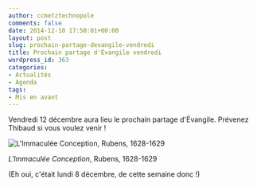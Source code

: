 ```yaml
---
author: ccmetztechnopole
comments: false
date: 2014-12-10 17:50:01+00:00
layout: post
slug: prochain-partage-devangile-vendredi
title: Prochain partage d'Évangile vendredi
wordpress_id: 363
categories:
- Actualités
- Agenda
tags:
- Mis en avant
---
```


Vendredi 12 décembre aura lieu le prochain partage d'Évangile. Prévenez Thibaud si vous voulez venir !

<img alt="L'Immaculée Conception, Rubens, 1628-1629" src="https://cccroixmetz.files.wordpress.com/2014/12/412px-0_limmaculc3a9e_conception_-_p-p-_rubens_-_prado_-_p1627_-_2.jpg" class="intense" />

*L'Immaculée Conception*, Rubens, 1628-1629

(Eh oui, c'était lundi 8 décembre, de cette semaine donc !)

